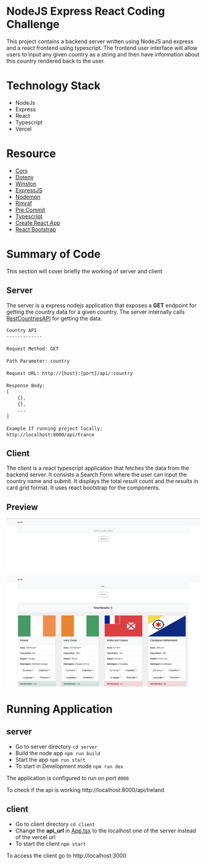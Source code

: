 # NodeJS Express React Coding Challenge


This project contains a backend server written using NodeJS and express and a react frontend using typescript. The frontend user interface will allow users to input any given country as a string and then have information about this country rendered back to the user.

# Technology Stack

+ NodeJs
+ Express
+ React
+ Typescript
+ Vercel

# Resource
+ [Cors](https://www.npmjs.com/package/cors)
+ [Dotenv](https://www.npmjs.com/package/dotenv)
+ [Winston](https://www.npmjs.com/package/winston)
+ [ExpressJS](https://www.npmjs.com/package/express)
+ [Nodemon](https://www.npmjs.com/package/nodemon)
+ [Rimraf](https://www.npmjs.com/package/rimraf)
+ [Pre Commit](https://www.npmjs.com/package/pre-commit)
+ [Typescript](https://www.npmjs.com/package/typescript)
+ [Create React App](https://create-react-app.dev/)
+ [React Bootstrap](https://www.npmjs.com/package/react-bootstrap)


# Summary of Code
This section will cover briefly the working of server and client
## Server
The server is a express nodejs application that exposes a **GET** endpoint for getting the country data for a given country. The server internally calls [RestCountriesAPI](https://restcountries.com/#endpoints-name) for getting the data.

```
Country API
-------------

Request Method: GET

Path Parameter: country

Request URL: http://{host}:{port}/api/:country

Response Body: 
[
    {}, 
    {},
    ...
]

Example If running project locally:
http://localhost:8000/api/France
```



## Client
The client is a react typescript application that fetches the data from the backend server. It consists a Search Form where the user can input the country name and submit. It displays the total result count and the results in card grid format. It uses react bootstrap for the components. 

## Preview

![Landing Page Preview](/react-app-images/react-ss-1.png?raw=true "Landing Page Preview")


![Result Page Preview](/react-app-images/react-ss-2.png?raw=true "Result Page Preview")



# Running Application

## server

+ Go to server directory `cd server`
+ Build the node app `npm run build`
+ Start the app `npm run start`
+ To start in Development mode `npm run dev`

The application is configured to run on port `8000`

To check if the api is working http://localhost:8000/api/Ireland


## client
+ Go to client directory `cd client`
+ Change the **api_url** in [App.tsx](/client/src/App.tsx) to the localhost one of the server instead of the vercel url
+ To start the client `npm start`

To access the client go to http://localhost:3000







